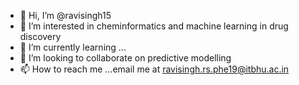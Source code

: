 - 👋 Hi, I’m @ravisingh15
- 👀 I’m interested in cheminformatics and machine learning in drug discovery
- 🌱 I’m currently learning ...
- 💞️ I’m looking to collaborate on predictive modelling
- 📫 How to reach me ...email me at ravisingh.rs.phe19@itbhu.ac.in

<!---
ravisingh15/ravisingh15 is a ✨ special ✨ repository because its `README.md` (this file) appears on your GitHub profile.
You can click the Preview link to take a look at your changes.
--->
